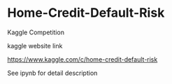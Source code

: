 # Home-Credit-Default-Risk
Kaggle Competition 

kaggle website link

https://www.kaggle.com/c/home-credit-default-risk

See ipynb for detail description
